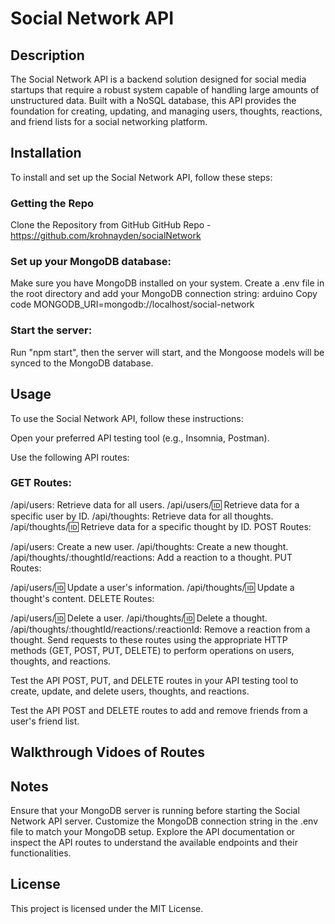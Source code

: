 
# Social Network API

## Description
The Social Network API is a backend solution designed for social media startups that require a robust system capable of handling large amounts of unstructured data. Built with a NoSQL database, this API provides the foundation for creating, updating, and managing users, thoughts, reactions, and friend lists for a social networking platform.

## Installation
To install and set up the Social Network API, follow these steps:

### Getting the Repo

Clone the Repository from GitHub
GitHub Repo - https://github.com/krohnayden/socialNetwork

### Set up your MongoDB database:

Make sure you have MongoDB installed on your system.
Create a .env file in the root directory and add your MongoDB connection string:
arduino
Copy code
MONGODB_URI=mongodb://localhost/social-network

### Start the server:
Run "npm start", then the server will start, and the Mongoose models will be synced to the MongoDB database.

## Usage
To use the Social Network API, follow these instructions:

Open your preferred API testing tool (e.g., Insomnia, Postman).

Use the following API routes:

### GET Routes:

/api/users: Retrieve data for all users.
/api/users/:id: Retrieve data for a specific user by ID.
/api/thoughts: Retrieve data for all thoughts.
/api/thoughts/:id: Retrieve data for a specific thought by ID.
POST Routes:

/api/users: Create a new user.
/api/thoughts: Create a new thought.
/api/thoughts/:thoughtId/reactions: Add a reaction to a thought.
PUT Routes:

/api/users/:id: Update a user's information.
/api/thoughts/:id: Update a thought's content.
DELETE Routes:

/api/users/:id: Delete a user.
/api/thoughts/:id: Delete a thought.
/api/thoughts/:thoughtId/reactions/:reactionId: Remove a reaction from a thought.
Send requests to these routes using the appropriate HTTP methods (GET, POST, PUT, DELETE) to perform operations on users, thoughts, and reactions.

Test the API POST, PUT, and DELETE routes in your API testing tool to create, update, and delete users, thoughts, and reactions.

Test the API POST and DELETE routes to add and remove friends from a user's friend list.

## Walkthrough Vidoes of Routes



## Notes
Ensure that your MongoDB server is running before starting the Social Network API server.
Customize the MongoDB connection string in the .env file to match your MongoDB setup.
Explore the API documentation or inspect the API routes to understand the available endpoints and their functionalities.

## License
This project is licensed under the MIT License.